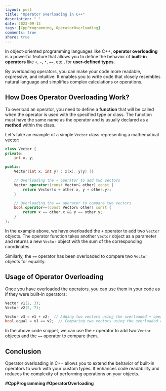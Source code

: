 ```yaml
---
layout: post
title: "Operator overloading in C++"
description: " "
date: 2023-09-13
tags: [CppProgramming, OperatorOverloading]
comments: true
share: true
---
```


In object-oriented programming languages like C++, **operator overloading** is a powerful feature that allows you to define the behavior of **built-in operators** like `+`, `-`, `*`, `==`, etc., for **user-defined types**.

By overloading operators, you can make your code more readable, expressive, and intuitive. It enables you to write code that closely resembles natural language and simplifies complex calculations or operations.

## How Does Operator Overloading Work?

To overload an operator, you need to define a **function** that will be called when the operator is used with the specified type or class. The function must have the same name as the operator and is usually declared as a **method** within the class.

Let's take an example of a simple `Vector` class representing a mathematical vector:

```cpp
class Vector {
private:
    int x, y;

public:
    Vector(int x, int y) : x(x), y(y) {}

    // Overloading the + operator to add two vectors
    Vector operator+(const Vector& other) const {
        return Vector(x + other.x, y + other.y);
    }

    // Overloading the == operator to compare two vectors
    bool operator==(const Vector& other) const {
        return x == other.x && y == other.y;
    }
};
```

In the example above, we have overloaded the `+` operator to add two `Vector` objects. The operator function takes another `Vector` object as a parameter and returns a new `Vector` object with the sum of the corresponding coordinates.

Similarly, the `==` operator has been overloaded to compare two `Vector` objects for equality.

## Usage of Operator Overloading

Once you have overloaded the operators, you can use them in your code as if they were built-in operators:

```cpp
Vector v1(2, 3);
Vector v2(5, 7);

Vector v3 = v1 + v2;  // Adding two vectors using the overloaded + operator
bool equal = v1 == v2;  // Comparing two vectors using the overloaded == operator
```

In the above code snippet, we can use the `+` operator to add two `Vector` objects and the `==` operator to compare them.

## Conclusion

Operator overloading in C++ allows you to extend the behavior of built-in operators to work with your custom types. It enhances code readability and reduces the complexity of performing operations on your objects.

**#CppProgramming #OperatorOverloading**